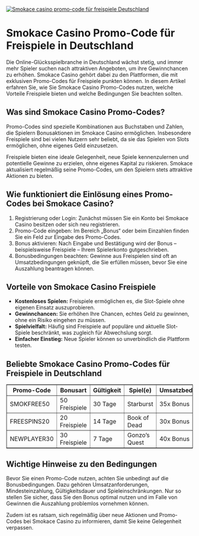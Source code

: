 [![Smokace casino promo-code für freispiele Deutschland](https://123-caf.pages.dev/gitsignup.png)](https://vrmoo.ru/Bt82HjjY)

<h1>Smokace Casino Promo-Code für Freispiele in Deutschland</h1>  <p>Die Online-Glücksspielbranche in Deutschland wächst stetig, und immer mehr Spieler suchen nach attraktiven Angeboten, um ihre Gewinnchancen zu erhöhen. Smokace Casino gehört dabei zu den Plattformen, die mit exklusiven Promo-Codes für Freispiele punkten können. In diesem Artikel erfahren Sie, wie Sie Smokace Casino Promo-Codes nutzen, welche Vorteile Freispiele bieten und welche Bedingungen Sie beachten sollten.</p>  <h2>Was sind Smokace Casino Promo-Codes?</h2> <p>Promo-Codes sind spezielle Kombinationen aus Buchstaben und Zahlen, die Spielern Bonusaktionen im Smokace Casino ermöglichen. Insbesondere Freispiele sind bei vielen Nutzern sehr beliebt, da sie das Spielen von Slots ermöglichen, ohne eigenes Geld einzusetzen.</p> <p>Freispiele bieten eine ideale Gelegenheit, neue Spiele kennenzulernen und potentielle Gewinne zu erzielen, ohne eigenes Kapital zu riskieren. Smokace aktualisiert regelmäßig seine Promo-Codes, um den Spielern stets attraktive Aktionen zu bieten.</p>  <h2>Wie funktioniert die Einlösung eines Promo-Codes bei Smokace Casino?</h2> <ol>   <li>Registrierung oder Login: Zunächst müssen Sie ein Konto bei Smokace Casino besitzen oder sich neu registrieren.</li>   <li>Promo-Code eingeben: Im Bereich „Bonus“ oder beim Einzahlen finden Sie ein Feld zur Eingabe des Promo-Codes.</li>   <li>Bonus aktivieren: Nach Eingabe und Bestätigung wird der Bonus – beispielsweise Freispiele – Ihrem Spielerkonto gutgeschrieben.</li>   <li>Bonusbedingungen beachten: Gewinne aus Freispielen sind oft an Umsatzbedingungen geknüpft, die Sie erfüllen müssen, bevor Sie eine Auszahlung beantragen können.</li> </ol>  <h2>Vorteile von Smokace Casino Freispiele</h2> <ul>   <li><strong>Kostenloses Spielen:</strong> Freispiele ermöglichen es, die Slot-Spiele ohne eigenen Einsatz auszuprobieren.</li>   <li><strong>Gewinnchancen:</strong> Sie erhöhen Ihre Chancen, echtes Geld zu gewinnen, ohne ein Risiko eingehen zu müssen.</li>   <li><strong>Spielvielfalt:</strong> Häufig sind Freispiele auf populäre und aktuelle Slot-Spiele beschränkt, was zugleich für Abwechslung sorgt.</li>   <li><strong>Einfacher Einstieg:</strong> Neue Spieler können so unverbindlich die Plattform testen.</li> </ul>  <h2>Beliebte Smokace Casino Promo-Codes für Freispiele in Deutschland</h2> <table border="1" cellpadding="8" cellspacing="0">   <thead>     <tr>       <th>Promo-Code</th>       <th>Bonusart</th>       <th>Gültigkeit</th>       <th>Spiel(e)</th>       <th>Umsatzbedingungen</th>     </tr>   </thead>   <tbody>     <tr>       <td>SMOKFREE50</td>       <td>50 Freispiele</td>       <td>30 Tage</td>       <td>Starburst</td>       <td>35x Bonus</td>     </tr>     <tr>       <td>FREESPINS20</td>       <td>20 Freispiele</td>       <td>14 Tage</td>       <td>Book of Dead</td>       <td>30x Bonus</td>     </tr>     <tr>       <td>NEWPLAYER30</td>       <td>30 Freispiele</td>       <td>7 Tage</td>       <td>Gonzo’s Quest</td>       <td>40x Bonus</td>     </tr>   </tbody> </table>  <h2>Wichtige Hinweise zu den Bedingungen</h2> <p>Bevor Sie einen Promo-Code nutzen, achten Sie unbedingt auf die Bonusbedingungen. Dazu gehören Umsatzanforderungen, Mindesteinzahlung, Gültigkeitsdauer und Spieleinschränkungen. Nur so stellen Sie sicher, dass Sie den Bonus optimal nutzen und im Falle von Gewinnen die Auszahlung problemlos vornehmen können.</p>  <p>Zudem ist es ratsam, sich regelmäßig über neue Aktionen und Promo-Codes bei Smokace Casino zu informieren, damit Sie keine Gelegenheit verpassen.</p>